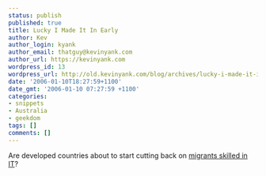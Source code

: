 ```yaml
---
status: publish
published: true
title: Lucky I Made It In Early
author: Kev
author_login: kyank
author_email: thatguy@kevinyank.com
author_url: https://kevinyank.com
wordpress_id: 13
wordpress_url: http://old.kevinyank.com/blog/archives/lucky-i-made-it-in-early/
date: '2006-01-10T18:27:59+1100'
date_gmt: '2006-01-10 07:27:59 +1100'
categories:
- snippets
- Australia
- geekdom
tags: []
comments: []
---
```

<p>Are developed countries about to start cutting back on <a href="http://www.theage.com.au/articles/2006/01/09/1136771500496.html?from=top5">migrants skilled in IT</a>?</p>
